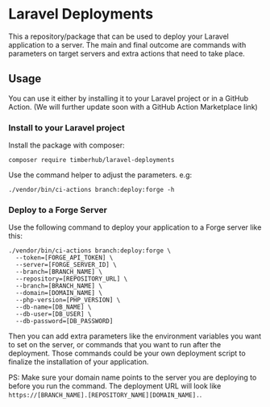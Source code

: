 # Laravel Deployments

This a repository/package that can be used to deploy your Laravel application to a server.
The main and final outcome are commands with parameters on target servers and extra actions that need to take place.

## Usage

You can use it either by installing it to your Laravel project or in a GitHub Action.
(We will further update soon with a GitHub Action Marketplace link)

### Install to your Laravel project

Install the package with composer:
```shell
composer require timberhub/laravel-deployments
```

Use the command helper to adjust the parameters. e.g:
```shell
./vendor/bin/ci-actions branch:deploy:forge -h
```

### Deploy to a Forge Server

Use the following command to deploy your application to a Forge server like this:
```shell
./vendor/bin/ci-actions branch:deploy:forge \
  --token=[FORGE_API_TOKEN] \
  --server=[FORGE_SERVER_ID] \
  --branch=[BRANCH_NAME] \
  --repository=[REPOSITORY_URL] \
  --branch=[BRANCH_NAME] \
  --domain=[DOMAIN_NAME] \
  --php-version=[PHP_VERSION] \
  --db-name=[DB_NAME] \
  --db-user=[DB_USER] \
  --db-password=[DB_PASSWORD]
```
Then you can add extra parameters like the environment variables you want to set on the server, or commands that you want to run after the deployment. Those commands could be your own deployment script to finalize the installation of your application.

PS: Make sure your domain name points to the server you are deploying to before you run the command. The deployment URL will look like `https://[BRANCH_NAME].[REPOSITORY_NAME][DOMAIN_NAME].`.
